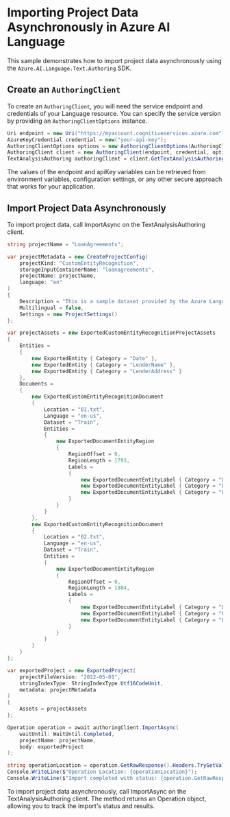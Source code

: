 # Importing Project Data Asynchronously in Azure AI Language

This sample demonstrates how to import project data asynchronously using the `Azure.AI.Language.Text.Authoring` SDK.

## Create an `AuthoringClient`

To create an `AuthoringClient`, you will need the service endpoint and credentials of your Language resource. You can specify the service version by providing an `AuthoringClientOptions` instance.

```C# Snippet:CreateAuthoringClientForSpecificApiVersion_Async
Uri endpoint = new Uri("https://myaccount.cognitiveservices.azure.com");
AzureKeyCredential credential = new("your-api-key");
AuthoringClientOptions options = new AuthoringClientOptions(AuthoringClientOptions.ServiceVersion.V2024_11_15_Preview);
AuthoringClient client = new AuthoringClient(endpoint, credential, options);
TextAnalysisAuthoring authoringClient = client.GetTextAnalysisAuthoringClient();
```

The values of the endpoint and apiKey variables can be retrieved from environment variables, configuration settings, or any other secure approach that works for your application.

## Import Project Data Asynchronously

To import project data, call ImportAsync on the TextAnalysisAuthoring client.

```C#
string projectName = "LoanAgreements";

var projectMetadata = new CreateProjectConfig(
    projectKind: "CustomEntityRecognition",
    storageInputContainerName: "loanagreements",
    projectName: projectName,
    language: "en"
)
{
    Description = "This is a sample dataset provided by the Azure Language service team to help users get started with Custom named entity recognition. The provided sample dataset contains 20 loan agreements drawn up between two entities.",
    Multilingual = false,
    Settings = new ProjectSettings()
};

var projectAssets = new ExportedCustomEntityRecognitionProjectAssets
{
    Entities =
    {
        new ExportedEntity { Category = "Date" },
        new ExportedEntity { Category = "LenderName" },
        new ExportedEntity { Category = "LenderAddress" }
    },
    Documents =
    {
        new ExportedCustomEntityRecognitionDocument
        {
            Location = "01.txt",
            Language = "en-us",
            Dataset = "Train",
            Entities =
            {
                new ExportedDocumentEntityRegion
                {
                    RegionOffset = 0,
                    RegionLength = 1793,
                    Labels =
                    {
                        new ExportedDocumentEntityLabel { Category = "Date", Offset = 5, Length = 9 },
                        new ExportedDocumentEntityLabel { Category = "LenderName", Offset = 273, Length = 14 },
                        new ExportedDocumentEntityLabel { Category = "LenderAddress", Offset = 314, Length = 15 }
                    }
                }
            }
        },
        new ExportedCustomEntityRecognitionDocument
        {
            Location = "02.txt",
            Language = "en-us",
            Dataset = "Train",
            Entities =
            {
                new ExportedDocumentEntityRegion
                {
                    RegionOffset = 0,
                    RegionLength = 1804,
                    Labels =
                    {
                        new ExportedDocumentEntityLabel { Category = "Date", Offset = 5, Length = 10 },
                        new ExportedDocumentEntityLabel { Category = "LenderName", Offset = 284, Length = 10 },
                        new ExportedDocumentEntityLabel { Category = "LenderAddress", Offset = 321, Length = 20 }
                    }
                }
            }
        }
    }
};

var exportedProject = new ExportedProject(
    projectFileVersion: "2022-05-01",
    stringIndexType: StringIndexType.Utf16CodeUnit,
    metadata: projectMetadata
)
{
    Assets = projectAssets
};

Operation operation = await authoringClient.ImportAsync(
    waitUntil: WaitUntil.Completed,
    projectName: projectName,
    body: exportedProject
);

string operationLocation = operation.GetRawResponse().Headers.TryGetValue("operation-location", out var location) ? location : null;
Console.WriteLine($"Operation Location: {operationLocation}");
Console.WriteLine($"Import completed with status: {operation.GetRawResponse().Status}");
```

To import project data asynchronously, call ImportAsync on the TextAnalysisAuthoring client. The method returns an Operation object, allowing you to track the import's status and results.
